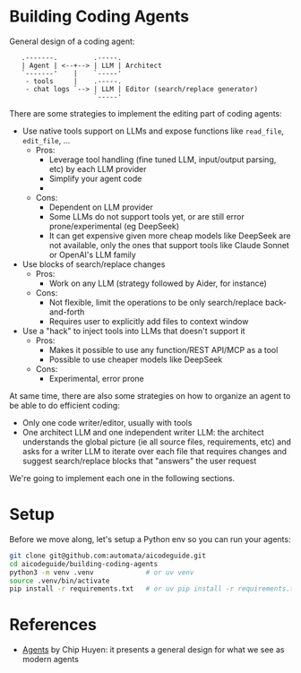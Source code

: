 # Building Coding Agents

General design of a coding agent:

```
   .-------.         .-----.
   | Agent | <--+--> | LLM | Architect
   `-------'    |    `-----'
    - tools     |    .-----.
    - chat logs `--> | LLM | Editor (search/replace generator)
                     `-----'
```

There are some strategies to implement the editing part of coding agents:

- Use native tools support on LLMs and expose functions like `read_file`, `edit_file`, ...
    - Pros:
        - Leverage tool handling (fine tuned LLM, input/output parsing, etc) by
          each LLM provider
        - Simplify your agent code
        - 
    - Cons:
        - Dependent on LLM provider
        - Some LLMs do not support tools yet, or are still error
          prone/experimental (eg DeepSeek)
        - It can get expensive given more cheap models like DeepSeek are not
          available, only the ones that support tools like Claude Sonnet or
          OpenAI's LLM family
- Use blocks of search/replace changes
    - Pros:
        - Work on any LLM (strategy followed by Aider, for instance)
    - Cons:
        - Not flexible, limit the operations to be only search/replace
          back-and-forth
        - Requires user to explicitly add files to context window
- Use a "hack" to inject tools into LLMs that doesn't support it
    - Pros:
        - Makes it possible to use any function/REST API/MCP as a tool
        - Possible to use cheaper models like DeepSeek
    - Cons:
        - Experimental, error prone

At same time, there are also some strategies on how to organize an agent to be
able to do efficient coding:

- Only one code writer/editor, usually with tools
- One architect LLM and one independent writer LLM: the architect understands
  the global picture (ie all source files, requirements, etc) and asks for a
  writer LLM to iterate over each file that requires changes and suggest
  search/replace blocks that "answers" the user request

We're going to implement each one in the following sections.

# Setup

Before we move along, let's setup a Python env so you can run your agents:

```bash
git clone git@github.com:automata/aicodeguide.git
cd aicodeguide/building-coding-agents
python3 -m venv .venv             # or uv venv
source .venv/bin/activate
pip install -r requirements.txt   # or uv pip install -r requirements.txt
```

# References

- [Agents](https://huyenchip.com/2025/01/07/agents.html) by Chip Huyen: it
  presents a general design for what we see as modern agents
